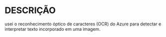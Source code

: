 # DESCRIÇÃO

usei o reconhecimento óptico de caracteres (OCR) do Azure para detectar e interpretar texto incorporado em uma imagem.
